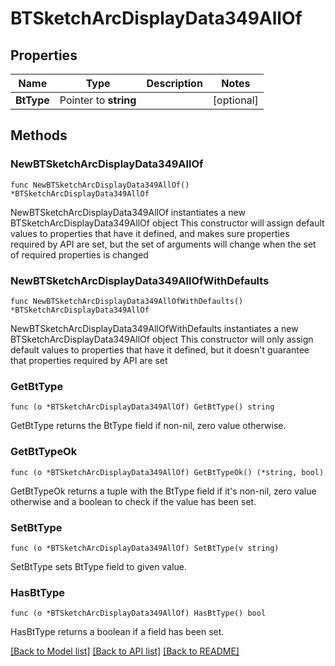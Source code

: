 # BTSketchArcDisplayData349AllOf

## Properties

Name | Type | Description | Notes
------------ | ------------- | ------------- | -------------
**BtType** | Pointer to **string** |  | [optional] 

## Methods

### NewBTSketchArcDisplayData349AllOf

`func NewBTSketchArcDisplayData349AllOf() *BTSketchArcDisplayData349AllOf`

NewBTSketchArcDisplayData349AllOf instantiates a new BTSketchArcDisplayData349AllOf object
This constructor will assign default values to properties that have it defined,
and makes sure properties required by API are set, but the set of arguments
will change when the set of required properties is changed

### NewBTSketchArcDisplayData349AllOfWithDefaults

`func NewBTSketchArcDisplayData349AllOfWithDefaults() *BTSketchArcDisplayData349AllOf`

NewBTSketchArcDisplayData349AllOfWithDefaults instantiates a new BTSketchArcDisplayData349AllOf object
This constructor will only assign default values to properties that have it defined,
but it doesn't guarantee that properties required by API are set

### GetBtType

`func (o *BTSketchArcDisplayData349AllOf) GetBtType() string`

GetBtType returns the BtType field if non-nil, zero value otherwise.

### GetBtTypeOk

`func (o *BTSketchArcDisplayData349AllOf) GetBtTypeOk() (*string, bool)`

GetBtTypeOk returns a tuple with the BtType field if it's non-nil, zero value otherwise
and a boolean to check if the value has been set.

### SetBtType

`func (o *BTSketchArcDisplayData349AllOf) SetBtType(v string)`

SetBtType sets BtType field to given value.

### HasBtType

`func (o *BTSketchArcDisplayData349AllOf) HasBtType() bool`

HasBtType returns a boolean if a field has been set.


[[Back to Model list]](../README.md#documentation-for-models) [[Back to API list]](../README.md#documentation-for-api-endpoints) [[Back to README]](../README.md)


